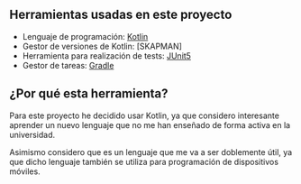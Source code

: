 
## Herramientas usadas en este proyecto

- Lenguaje de programación: [Kotlin](https://kotlinlang.org/)
- Gestor de versiones de Kotlin: [SKAPMAN]
- Herramienta para realización de tests: [JUnit5](https://junit.org/junit5/)
- Gestor de tareas: [Gradle](https://gradle.org/)

## ¿Por qué esta herramienta?

Para este proyecto he decidido usar Kotlin, ya que considero interesante aprender un nuevo lenguaje que no me han enseñado de forma activa en la universidad.

Asimismo considero que es un lenguaje que me va a ser doblemente útil, ya que dicho lenguaje también se utiliza para programación de dispositivos móviles.